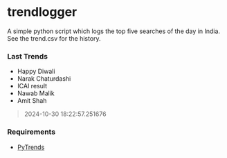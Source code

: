 # trendlogger
A simple python script which logs the top five searches of the day in India.<br>See the trend.csv for the history.<br>

<!-- Last Trends -->
### Last Trends
* Happy Diwali
* Narak Chaturdashi
* ICAI result
* Nawab Malik
* Amit Shah
> 2024-10-30 18:22:57.251676

<!-- Requirements -->
### Requirements
* [PyTrends](https://github.com/dreyco676/pytrends)
